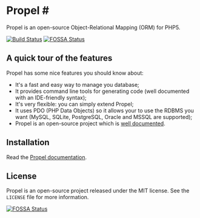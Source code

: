 # Propel #

Propel is an open-source Object-Relational Mapping (ORM) for PHP5.

[![Build Status](https://secure.travis-ci.org/propelorm/Propel.png?branch=master)](http://travis-ci.org/propelorm/Propel)
[![FOSSA Status](https://app.fossa.io/api/projects/git%2Bgithub.com%2Fibr%2FPropel.svg?type=shield)](https://app.fossa.io/projects/git%2Bgithub.com%2Fibr%2FPropel?ref=badge_shield)

## A quick tour of the features ##

Propel has some nice features you should know about:

 - It's a fast and easy way to manage you database;
 - It provides command line tools for generating code (well documented with an IDE-friendly syntax);
 - It's very flexible: you can simply extend Propel;
 - It uses PDO (PHP Data Objects) so it allows your to use the RDBMS you want (MySQL, SQLite, PostgreSQL, Oracle and MSSQL are supported);
 - Propel is an open-source project which is [well documented](http://propelorm.org/documentation/).

## Installation ##

Read the [Propel documentation](http://www.propelorm.org/).


## License ##

Propel is an open-source project released under the MIT license. See the `LICENSE` file for more information.


[![FOSSA Status](https://app.fossa.io/api/projects/git%2Bgithub.com%2Fibr%2FPropel.svg?type=large)](https://app.fossa.io/projects/git%2Bgithub.com%2Fibr%2FPropel?ref=badge_large)
